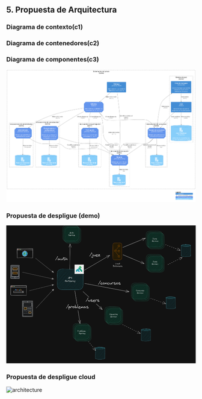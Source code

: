 ## 5. Propuesta de Arquitectura 
### Diagrama de contexto(c1)

### Diagrama de contenedores(c2)

### Diagrama de componentes(c3)
![diagrma de componentes](../diagrams/diagrama%20arquitectura.png)

### Propuesta de despligue (demo)
![architecture](../diagrams/diagrama_final.png)
### Propuesta de despligue cloud
![architecture](../diagrams/architecture-diagram-aws.png)


